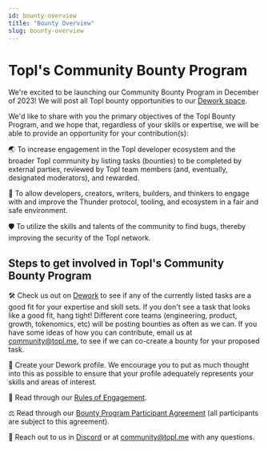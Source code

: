 ```yaml
---
id: bounty-overview
title: "Bounty Overview"
slug: bounty-overview
---
```

# Topl's Community Bounty Program

We're excited to be launching our Community Bounty Program in December of 2023! We will post all Topl bounty opportunities to our [Dework space](https://app.dework.xyz/topl-97029/main-space-88431). 

We'd like to share with you the primary objectives of the Topl Bounty Program, and we hope that, regardless of your skills or expertise, we will be able to provide an opportunity for your contribution(s):

 🌏 To increase engagement in the Topl developer ecosystem and the broader Topl community by listing tasks (bounties) to be  completed by external parties, reviewed by Topl team members (and, eventually, designated moderators), and rewarded.
     
🤝 To allow developers, creators, writers, builders, and thinkers to engage with and improve the Thunder protocol, tooling, and ecosystem in a fair and safe environment.
     
🛡 To utilize the skills and talents of the community to find bugs, thereby improving the security of the Topl network.



## Steps to get involved in Topl's Community Bounty Program

🛠 Check us out on [Dework](https://app.dework.xyz/topl-97029/main-space-88431) to see if any of the currently listed tasks are a good fit for your expertise and skill sets. If you don't see a task that looks like a good fit, hang tight! Different core teams (engineering, product, growth, tokenomics, etc) will be posting bounties as often as we can. If you have some ideas of how you can contribute, email us at community@topl.me, to see if we can co-create a bounty for your proposed task. 

🎨 Create your Dework profile. We encourage you to put as much thought into this as possible to ensure that your profile adequately represents your skills and areas of interest.  

📜 Read through our [Rules of Engagement](02-rules-of-engagement.md).

⚖️ Read through our [Bounty Program Participant Agreement](https://legal.topl.co/Bounty_Program_Agreement) (all participants are subject to this agreement). 

📣 Reach out to us in [Discord](https://discord.gg/qS6QMGZ4fa) or at community@topl.me with any questions. 
  
